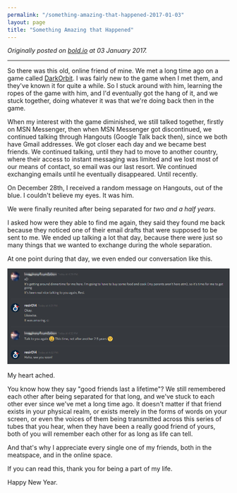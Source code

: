 ```yaml
---
permalink: "/something-amazing-that-happened-2017-01-03"
layout: page
title: "Something Amazing that Happened"
---
```


*Originally posted on [bold.io](https://bold.io/something-amazing-that-happened-2017-01-03) at 03 January 2017.*

---

So there was this old, online friend of mine. We met a long time ago on a game called [DarkOrbit](http://www.darkorbit.co.uk/). I was fairly new to the game when I met them, and they've known it for quite a while. So I stuck around with him, learning the ropes of the game with him, and I'd eventually got the hang of it, and we stuck together, doing whatever it was that we're doing back then in the game.

When my interest with the game diminished, we still talked together, firstly on MSN Messenger, then when MSN Messenger got discontinued, we continued talking through Hangouts (Google Talk back then), since we both have Gmail addresses. We got closer each day and we became best friends. We continued talking, until they had to move to another country, where their access to instant messaging was limited and we lost most of our means of contact, so email was our last resort. We continued exchanging emails until he eventually disappeared. Until recently.

On December 28th, I received a random message on Hangouts, out of the blue. I couldn't believe my eyes. It was him.

We were finally reunited after being separated for *two and a half years*.

I asked how were they able to find me again, they said they found me back because they noticed one of their email drafts that were supposed to be sent to me. We ended up talking a lot that day, because there were just so many things that we wanted to exchange during the whole separation.

At one point during that day, we even ended our conversation like this.

![8dd223c802210cee68319ff386ad5219](./8dd223c802210cee68319ff386ad5219.png)

My heart ached.

You know how they say "good friends last a lifetime"? We still remembered each other after being separated for that long, and we've stuck to each other ever since we've met a long time ago. It doesn't matter if that friend exists in your physical realm, or exists merely in the forms of words on your screen, or even the voices of them being transmitted across this series of tubes that you hear, when they have been a really good friend of yours, both of you will remember each other for as long as life can tell.

And that's why I appreciate every single one of my friends, both in the meatspace, and in the online space.

If you can read this, thank you for being a part of my life.

Happy New Year.
